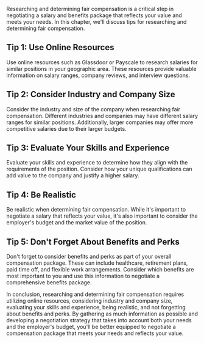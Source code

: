 
Researching and determining fair compensation is a critical step in negotiating a salary and benefits package that reflects your value and meets your needs. In this chapter, we'll discuss tips for researching and determining fair compensation.

Tip 1: Use Online Resources
---------------------------

Use online resources such as Glassdoor or Payscale to research salaries for similar positions in your geographic area. These resources provide valuable information on salary ranges, company reviews, and interview questions.

Tip 2: Consider Industry and Company Size
-----------------------------------------

Consider the industry and size of the company when researching fair compensation. Different industries and companies may have different salary ranges for similar positions. Additionally, larger companies may offer more competitive salaries due to their larger budgets.

Tip 3: Evaluate Your Skills and Experience
------------------------------------------

Evaluate your skills and experience to determine how they align with the requirements of the position. Consider how your unique qualifications can add value to the company and justify a higher salary.

Tip 4: Be Realistic
-------------------

Be realistic when determining fair compensation. While it's important to negotiate a salary that reflects your value, it's also important to consider the employer's budget and the market value of the position.

Tip 5: Don't Forget About Benefits and Perks
--------------------------------------------

Don't forget to consider benefits and perks as part of your overall compensation package. These can include healthcare, retirement plans, paid time off, and flexible work arrangements. Consider which benefits are most important to you and use this information to negotiate a comprehensive benefits package.

In conclusion, researching and determining fair compensation requires utilizing online resources, considering industry and company size, evaluating your skills and experience, being realistic, and not forgetting about benefits and perks. By gathering as much information as possible and developing a negotiation strategy that takes into account both your needs and the employer's budget, you'll be better equipped to negotiate a compensation package that meets your needs and reflects your value.
